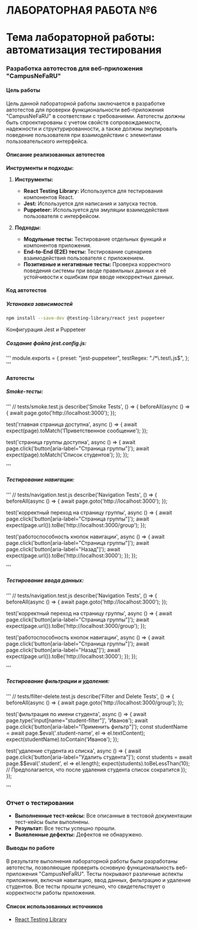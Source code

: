 # ЛАБОРАТОРНАЯ РАБОТА №6
# Тема лабораторной работы: автоматизация тестирования 

### Разработка автотестов для веб-приложения "CampusNeFaRU"

#### Цель работы

Цель данной лабораторной работы заключается в разработке автотестов для проверки функциональности веб-приложения "CampusNeFaRU" в соответствии с требованиями. Автотесты должны быть спроектированы с учетом свойств сопровождаемости, надежности и структурированности, а также должны эмулировать поведение пользователя при взаимодействии с элементами пользовательского интерфейса.

#### Описание реализованных автотестов

**Инструменты и подходы:**

1. **Инструменты:**
   - **React Testing Library:** Используется для тестирования компонентов React.
   - **Jest:** Используется для написания и запуска тестов.
   - **Puppeteer:** Используется для эмуляции взаимодействия пользователя с интерфейсом.

2. **Подходы:**
   - **Модульные тесты:** Тестирование отдельных функций и компонентов приложения.
   - **End-to-End (E2E) тесты:** Тестирование сценариев взаимодействия пользователя с приложением.
   - **Позитивные и негативные тесты:** Проверка корректного поведения системы при вводе правильных данных и её устойчивости к ошибкам при вводе некорректных данных.

#### Код автотестов

##### Установка зависимостей
```bash
npm install --save-dev @testing-library/react jest puppeteer
```
Конфигурация Jest и Puppeteer

##### Создание файла jest.config.js:
'''
module.exports = {
  preset: "jest-puppeteer",
  testRegex: "./*\\.test\\.js$",
};
'''
#### Автотесты

##### Smoke-тесты:

'''
// tests/smoke.test.js
describe('Smoke Tests', () => {
  beforeAll(async () => {
    await page.goto('http://localhost:3000');
  });

  test('главная страница доступна', async () => {
    await expect(page).toMatch('Приветственное сообщение');
  });

  test('страница группы доступна', async () => {
    await page.click('button[aria-label="Страница группы"]');
    await expect(page).toMatch('Список студентов');
  });
});

'''
##### Тестирование навигации:

'''
// tests/navigation.test.js
describe('Navigation Tests', () => {
  beforeAll(async () => {
    await page.goto('http://localhost:3000');
  });

  test('корректный переход на страницу группы', async () => {
    await page.click('button[aria-label="Страница группы"]');
    await expect(page.url()).toBe('http://localhost:3000/group');
  });

  test('работоспособность кнопок навигации', async () => {
    await page.click('button[aria-label="Страница группы"]');
    await page.click('button[aria-label="Назад"]');
    await expect(page.url()).toBe('http://localhost:3000');
  });
});

'''

##### Тестирование ввода данных:

'''
// tests/navigation.test.js
describe('Navigation Tests', () => {
  beforeAll(async () => {
    await page.goto('http://localhost:3000');
  });

  test('корректный переход на страницу группы', async () => {
    await page.click('button[aria-label="Страница группы"]');
    await expect(page.url()).toBe('http://localhost:3000/group');
  });

  test('работоспособность кнопок навигации', async () => {
    await page.click('button[aria-label="Страница группы"]');
    await page.click('button[aria-label="Назад"]');
    await expect(page.url()).toBe('http://localhost:3000');
  });
});

'''

##### Тестирование фильтрации и удаления:

'''
// tests/filter-delete.test.js
describe('Filter and Delete Tests', () => {
  beforeAll(async () => {
    await page.goto('http://localhost:3000/group');
  });

  test('фильтрация по имени студента', async () => {
    await page.type('input[name="student-filter"]', 'Иванов');
    await page.click('button[aria-label="Применить фильтр"]');
    const studentName = await page.$eval('.student-name', el => el.textContent);
    expect(studentName).toContain('Иванов');
  });

  test('удаление студента из списка', async () => {
    await page.click('button[aria-label="Удалить студента"]');
    const students = await page.$$eval('.student', el => el.length);
    expect(students).toBeLessThan(10); // Предполагается, что после удаления студента список сократится
  });
});

'''

### Отчет о тестировании

- **Выполненные тест-кейсы:** Все описанные в тестовой документации тест-кейсы были выполнены.
- **Результат:** Все тесты успешно прошли.
- **Выявленные дефекты:** Дефектов не обнаружено.

#### Выводы по работе

В результате выполнения лабораторной работы были разработаны автотесты, позволяющие проверить основную функциональность веб-приложения "CampusNeFaRU". Тесты покрывают различные аспекты приложения, включая навигацию, ввод данных, фильтрацию и удаление студентов. Все тесты прошли успешно, что свидетельствует о корректности работы приложения.

#### Список использованных источников

- [React Testing Library](https://testing-library.com/docs/react-testing-library/intro)

